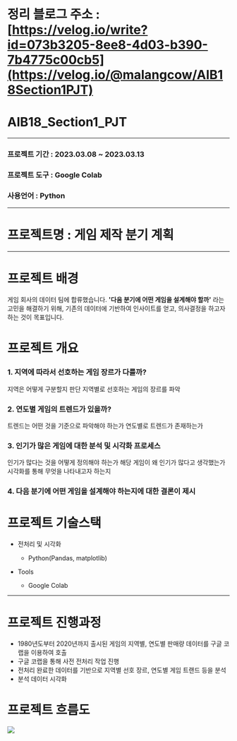 # 정리 블로그 주소 : [https://velog.io/write?id=073b3205-8ee8-4d03-b390-7b4775c00cb5](https://velog.io/@malangcow/AIB18Section1PJT)

# AIB18_Section1_PJT

---------
### 프로젝트 기간 : 2023.03.08 ~ 2023.03.13
### 프로젝트 도구 : Google Colab
### 사용언어 : Python
---------


# 프로젝트명 : 게임 제작 분기 계획

-------------------
# 프로젝트 배경
게임 회사의 데이터 팀에 합류했습니다.
**'다음 분기에 어떤 게임을 설계해야 할까'**
라는 고민을 해결하기 위해, 기존의 데이터에 기반하여 인사이트를 얻고, 의사결정을 하고자 하는 것이 목표입니다.

# 프로젝트 개요
### 1. 지역에 따라서 선호하는 게임 장르가 다를까?
지역은 어떻게 구분할지 판단
지역별로 선호하는 게임의 장르를 파악

### 2. 연도별 게임의 트렌드가 있을까?
트렌드는 어떤 것을 기준으로 파악해야 하는가
연도별로 트렌드가 존재하는가

### 3. 인기가 많은 게임에 대한 분석 및 시각화 프로세스
인기가 많다는 것을 어떻게 정의해야 하는가
해당 게임이 왜 인기가 많다고 생각했는가
시각화를 통해 무엇을 나타내고자 하는지 

### 4. 다음 분기에 어떤 게임을 설계해야 하는지에 대한 결론이 제시

# 프로젝트 기술스택
* 전처리 및 시각화 
  - Python(Pandas, matplotlib)
    
* Tools
  - Google Colab
  
------------------


# 프로젝트 진행과정
* 1980년도부터 2020년까지 출시된 게임의 지역별, 연도별 판매량 데이터를 구글 코랩을 이용하여 호출
* 구글 코랩을 통해 사전 전처리 작업 진행
* 전처리 완료한 데이터를 기반으로 지역별 선호 장르, 연도별 게임 트랜드 등을 분석
* 분석 데이터 시각화

# 프로젝트 흐름도
![](https://velog.velcdn.com/images/malangcow/post/1ef47eca-cf82-4c01-a758-755c25ade8e9/image.png)
